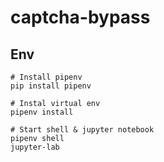 # captcha-bypass

## Env
```
# Install pipenv
pip install pipenv

# Instal virtual env
pipenv install

# Start shell & jupyter notebook
pipenv shell
jupyter-lab
```
